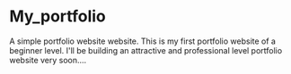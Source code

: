 # My_portfolio
A simple portfolio website website.
This is my first portfolio website of a beginner level.
I'll be building an attractive and professional level portfolio website very soon....
